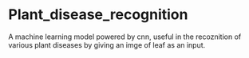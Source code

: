 # Plant_disease_recognition
A machine learning model powered by cnn, useful in the recoznition of various plant diseases by giving an imge of leaf as an input.
